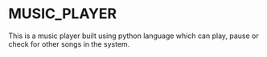 # MUSIC_PLAYER
This is a music player built using python language which can play, pause or check for other songs in the system.
